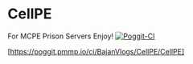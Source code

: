 # CellPE
For MCPE Prison Servers Enjoy!
[![Poggit-CI](https://poggit.pmmp.io/ci.badge/BajanVlogs/CellPE/CellPE)](https://poggit.pmmp.io/ci.badge/BajanVlogs/CellPE/CellPE)

[https://poggit.pmmp.io/ci/BajanVlogs/CellPE/CellPE]
